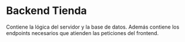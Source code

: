 # Backend Tienda
Contiene la lógica del servidor y la base de datos. Además contiene los endpoints necesarios que atienden las peticiones del frontend.
